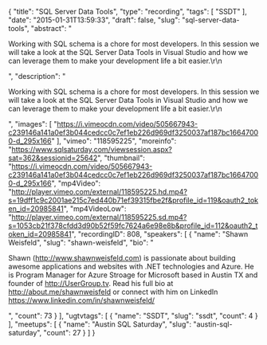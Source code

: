 {
  "title": "SQL Server Data Tools",
  "type": "recording",
  "tags": [
    "SSDT"
  ],
  "date": "2015-01-31T13:59:33",
  "draft": false,
  "slug": "sql-server-data-tools",
  "abstract": "<p>Working with SQL schema is a chore for most developers. In this session we will take a look at the SQL Server Data Tools in Visual Studio and how we can leverage them to make your development life a bit easier.\r\n</p>",
  "description": "<p>Working with SQL schema is a chore for most developers. In this session we will take a look at the SQL Server Data Tools in Visual Studio and how we can leverage them to make your development life a bit easier.\r\n</p>",
  "images": [
    "https://i.vimeocdn.com/video/505667943-c239146a141a0ef3b044cedcc0c7ef1eb226d969df3250037af187bc16647000-d_295x166"
  ],
  "vimeo": "118595225",
  "moreinfo": "https://www.sqlsaturday.com/viewsession.aspx?sat=362&sessionid=25642",
  "thumbnail": "https://i.vimeocdn.com/video/505667943-c239146a141a0ef3b044cedcc0c7ef1eb226d969df3250037af187bc16647000-d_295x166",
  "mp4Video": "http://player.vimeo.com/external/118595225.hd.mp4?s=19dff1c9c2001ae215c7ed440b71ef39315fbe2f&profile_id=119&oauth2_token_id=20985841",
  "mp4VideoLow": "http://player.vimeo.com/external/118595225.sd.mp4?s=1053cb21f378cfdd3d90b52f59fc7624a6e98e8b&profile_id=112&oauth2_token_id=20985841",
  "recordingID": 808,
  "speakers": [
    {
      "name": "Shawn Weisfeld",
      "slug": "shawn-weisfeld",
      "bio": "<p>Shawn (http://www.shawnweisfeld.com) is passionate about building awesome applications and websites with .NET technologies and Azure. He is Program Manager for Azure Stroage for Microsoft based in Austin TX and founder of http://UserGroup.tv. Read his full bio at http://about.me/shawnweisfeld or connect with him on LinkedIn https://www.linkedin.com/in/shawnweisfeld/</p>",
      "count": 73
    }
  ],
  "ugtvtags": [
    {
      "name": "SSDT",
      "slug": "ssdt",
      "count": 4
    }
  ],
  "meetups": [
    {
      "name": "Austin SQL Saturday",
      "slug": "austin-sql-saturday",
      "count": 27
    }
  ]
}